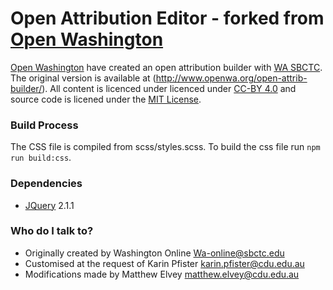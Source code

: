 # Open Attribution Editor - forked from [Open Washington](http://www.openwa.org/) #

[Open Washington](http://www.openwa.org/) have created an open attribution builder with [WA SBCTC](http://www.sbctc.edu/). The original version is available at (http://www.openwa.org/open-attrib-builder/). All content is licenced under licenced under [CC-BY 4.0](http://creativecommons.org/licenses/by/4.0/) and source code is licened under the [MIT License](https://opensource.org/licenses/MIT).

### Build Process ###
The CSS file is compiled from scss/styles.scss. To build the css file run ````npm run build:css````.

### Dependencies ###
* [JQuery](https://jquery.com/) 2.1.1

### Who do I talk to? ###
* Originally created by Washington Online <Wa-online@sbctc.edu>
* Customised at the request of Karin Pfister <karin.pfister@cdu.edu.au>
* Modifications made by Matthew Elvey <matthew.elvey@cdu.edu.au>
